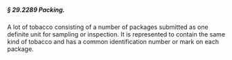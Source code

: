 ##### § 29.2289 Packing. #####

A lot of tobacco consisting of a number of packages submitted as one definite unit for sampling or inspection. It is represented to contain the same kind of tobacco and has a common identification number or mark on each package.